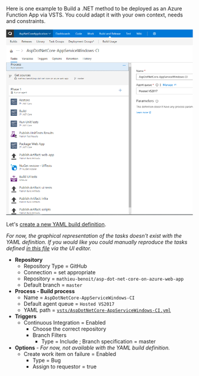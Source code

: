 Here is one example to Build a .NET method to be deployed as an Azure Function App via VSTS. You could adapt it with your own context, needs and constraints.

![Build Overview](/docs/imgs/AspDotNetCore-AppServiceWindows-CI.PNG)

Let's [create a new YAML build definition](https://docs.microsoft.com/en-us/vsts/build-release/actions/build-yaml#manually-create-a-yaml-build-definition).

*For now, the graphical representation of the tasks doesn't exist with the YAML definition. If you would like you could manually reproduce the tasks defined [in this file](../vsts/AspDotNetCore-AppServiceWindows-CI.yml) via the UI editor.*

- **Repository**
  - Repository Type = GitHub
  - Connection = set appropriate
  - Repository = `mathieu-benoit/asp-dot-net-core-on-azure-web-app`
  - Default branch = `master`
- **Process - Build process**
  - Name = `AspDotNetCore-AppServiceWindows-CI`
  - Default agent queue = `Hosted VS2017`
  - YAML path = [`vsts/AspDotNetCore-AppServiceWindows-CI.yml`](../vsts/AspDotNetCore-AppServiceWindows-CI.yml)
- **Triggers**
  - Continuous Integration = Enabled
    - Choose the correct repository
    - Branch Filters
      - Type = Include ; Branch specification = master
- **Options** - *For now, not available with the YAML build definition.*
  - Create work item on failure = Enabled
    - Type = Bug
    - Assign to requestor = true